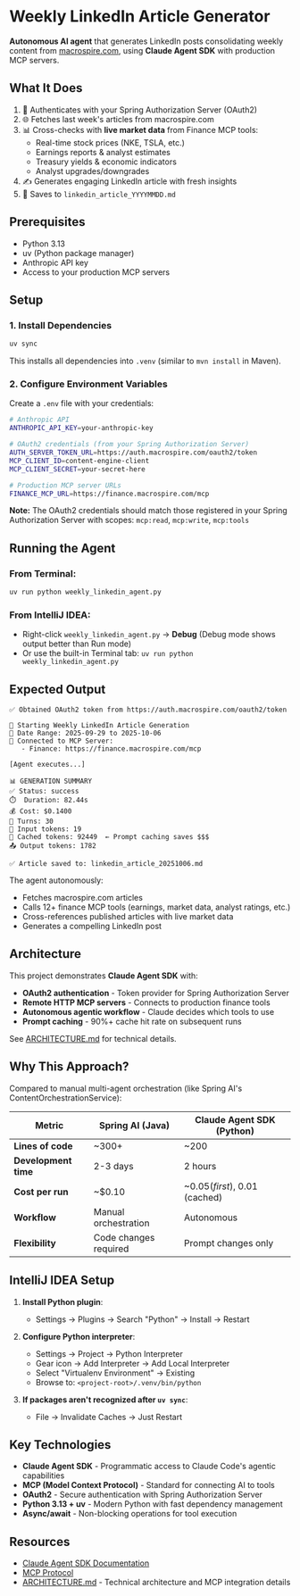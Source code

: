 # Weekly LinkedIn Article Generator

**Autonomous AI agent** that generates LinkedIn posts consolidating weekly content from [macrospire.com](https://macrospire.com), using **Claude Agent SDK** with production MCP servers.

## What It Does

1. 🔐 Authenticates with your Spring Authorization Server (OAuth2)
2. 🌐 Fetches last week's articles from macrospire.com
3. 📊 Cross-checks with **live market data** from Finance MCP tools:
   - Real-time stock prices (NKE, TSLA, etc.)
   - Earnings reports & analyst estimates
   - Treasury yields & economic indicators
   - Analyst upgrades/downgrades
4. ✍️ Generates engaging LinkedIn article with fresh insights
5. 💾 Saves to `linkedin_article_YYYYMMDD.md`

## Prerequisites

- Python 3.13
- uv (Python package manager)
- Anthropic API key
- Access to your production MCP servers

## Setup

### 1. Install Dependencies

```bash
uv sync
```

This installs all dependencies into `.venv` (similar to `mvn install` in Maven).

### 2. Configure Environment Variables

Create a `.env` file with your credentials:

```bash
# Anthropic API
ANTHROPIC_API_KEY=your-anthropic-key

# OAuth2 credentials (from your Spring Authorization Server)
AUTH_SERVER_TOKEN_URL=https://auth.macrospire.com/oauth2/token
MCP_CLIENT_ID=content-engine-client
MCP_CLIENT_SECRET=your-secret-here

# Production MCP server URLs
FINANCE_MCP_URL=https://finance.macrospire.com/mcp
```

**Note:** The OAuth2 credentials should match those registered in your Spring Authorization Server with scopes: `mcp:read`, `mcp:write`, `mcp:tools`

## Running the Agent

### From Terminal:
```bash
uv run python weekly_linkedin_agent.py
```

### From IntelliJ IDEA:
- Right-click `weekly_linkedin_agent.py` → **Debug** (Debug mode shows output better than Run mode)
- Or use the built-in Terminal tab: `uv run python weekly_linkedin_agent.py`

## Expected Output

```
✅ Obtained OAuth2 token from https://auth.macrospire.com/oauth2/token

🤖 Starting Weekly LinkedIn Article Generation
📅 Date Range: 2025-09-29 to 2025-10-06
🔧 Connected to MCP Server:
   - Finance: https://finance.macrospire.com/mcp

[Agent executes...]

📊 GENERATION SUMMARY
✅ Status: success
⏱️  Duration: 82.44s
💰 Cost: $0.1400
🔄 Turns: 30
📝 Input tokens: 19
💾 Cached tokens: 92449  ← Prompt caching saves $$$
📤 Output tokens: 1782

✅ Article saved to: linkedin_article_20251006.md
```

The agent autonomously:
- Fetches macrospire.com articles
- Calls 12+ finance MCP tools (earnings, market data, analyst ratings, etc.)
- Cross-references published articles with live market data
- Generates a compelling LinkedIn post

## Architecture

This project demonstrates **Claude Agent SDK** with:

- **OAuth2 authentication** - Token provider for Spring Authorization Server
- **Remote HTTP MCP servers** - Connects to production finance tools
- **Autonomous agentic workflow** - Claude decides which tools to use
- **Prompt caching** - 90%+ cache hit rate on subsequent runs

See [ARCHITECTURE.md](ARCHITECTURE.md) for technical details.

## Why This Approach?

Compared to manual multi-agent orchestration (like Spring AI's ContentOrchestrationService):

| Metric | Spring AI (Java) | Claude Agent SDK (Python) |
|--------|------------------|---------------------------|
| **Lines of code** | ~300+ | ~200 |
| **Development time** | 2-3 days | 2 hours |
| **Cost per run** | ~$0.10 | ~$0.05 (first), ~$0.01 (cached) |
| **Workflow** | Manual orchestration | Autonomous |
| **Flexibility** | Code changes required | Prompt changes only |

## IntelliJ IDEA Setup

1. **Install Python plugin**:
   - Settings → Plugins → Search "Python" → Install → Restart

2. **Configure Python interpreter**:
   - Settings → Project → Python Interpreter
   - Gear icon → Add Interpreter → Add Local Interpreter
   - Select "Virtualenv Environment" → Existing
   - Browse to: `<project-root>/.venv/bin/python`

3. **If packages aren't recognized after `uv sync`**:
   - File → Invalidate Caches → Just Restart

## Key Technologies

- **Claude Agent SDK** - Programmatic access to Claude Code's agentic capabilities
- **MCP (Model Context Protocol)** - Standard for connecting AI to tools
- **OAuth2** - Secure authentication with Spring Authorization Server
- **Python 3.13 + uv** - Modern Python with fast dependency management
- **Async/await** - Non-blocking operations for tool execution

## Resources

- [Claude Agent SDK Documentation](https://docs.claude.com/en/api/agent-sdk/python)
- [MCP Protocol](https://modelcontextprotocol.io/)
- [ARCHITECTURE.md](ARCHITECTURE.md) - Technical architecture and MCP integration details
